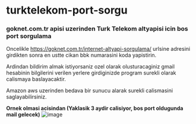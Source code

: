 # turktelekom-port-sorgu
### goknet.com.tr apisi uzerinden Turk Telekom altyapisi icin bos port sorgulama

Oncelikle https://goknet.com.tr/internet-altyapi-sorgulama/ urlsine adresini girdikten sonra en ustte cikan bbk numarasini koda yapistirin.

Ardindan bildirim almak istiyorsaniz ozel olarak olusturacaginiz gmail hesabinin bilgilerini verilen yerlere girdiginizde program surekli olarak calismaya baslayacaktir.

Amazon aws uzerinden bedava bir sunucu alarak surekli calismasini saglayabilirsiniz.

**Ornek olmasi acisindan (Yaklasik 3 aydir calisiyor, bos port oldugunda mail gelecek)**
![image](https://user-images.githubusercontent.com/15037280/213938605-98e97eb6-66e0-4274-b369-4782c8ab10ec.png)
